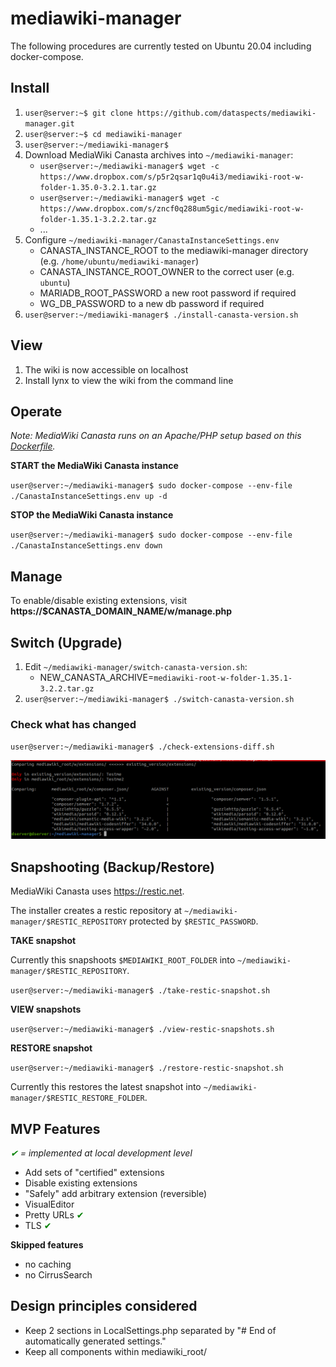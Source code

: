 # mediawiki-manager

The following procedures are currently tested on Ubuntu 20.04 including docker-compose.
## Install

1. `user@server:~$ git clone https://github.com/dataspects/mediawiki-manager.git`
2. `user@server:~$ cd mediawiki-manager`
3. `user@server:~/mediawiki-manager$`
4. Download MediaWiki Canasta archives into `~/mediawiki-manager`:
    * `user@server:~/mediawiki-manager$ wget -c https://www.dropbox.com/s/p5r2qsar1q0u4i3/mediawiki-root-w-folder-1.35.0-3.2.1.tar.gz`
    * `user@server:~/mediawiki-manager$ wget -c https://www.dropbox.com/s/zncf0q288um5gic/mediawiki-root-w-folder-1.35.1-3.2.2.tar.gz`
    * ...
5. Configure `~/mediawiki-manager/CanastaInstanceSettings.env`
    * CANASTA_INSTANCE_ROOT to the mediawiki-manager directory (e.g. `/home/ubuntu/mediawiki-manager`)
    * CANASTA_INSTANCE_ROOT_OWNER to the correct user (e.g. `ubuntu`)
    * MARIADB_ROOT_PASSWORD a new root password if required
    * WG_DB_PASSWORD to a new db password if required
6. `user@server:~/mediawiki-manager$ ./install-canasta-version.sh`

## View
1. The wiki is now accessible on localhost
2. Install lynx to view the wiki from the command line

## Operate

*Note: MediaWiki Canasta runs on an Apache/PHP setup based on this [Dockerfile](https://github.com/dataspects/dataspectsSystemBuilder/blob/master/docker-images/php-apache/Dockerfile).*

**START the MediaWiki Canasta instance**

`user@server:~/mediawiki-manager$ sudo docker-compose --env-file ./CanastaInstanceSettings.env up -d`

**STOP the MediaWiki Canasta instance**

`user@server:~/mediawiki-manager$ sudo docker-compose --env-file ./CanastaInstanceSettings.env down`

## Manage

To enable/disable existing extensions, visit **https://$CANASTA_DOMAIN_NAME/w/manage.php**

## Switch (Upgrade)

1. Edit `~/mediawiki-manager/switch-canasta-version.sh`:
    * NEW_CANASTA_ARCHIVE=`mediawiki-root-w-folder-1.35.1-3.2.2.tar.gz`
2. `user@server:~/mediawiki-manager$ ./switch-canasta-version.sh`

### Check what has changed

`user@server:~/mediawiki-manager$ ./check-extensions-diff.sh`

![Check MW config diffs](images/check-mw-config-diffs.png)

## Snapshooting (Backup/Restore)

MediaWiki Canasta uses https://restic.net.

The installer creates a restic repository at `~/mediawiki-manager/$RESTIC_REPOSITORY` protected by `$RESTIC_PASSWORD`.

**TAKE snapshot**

Currently this snapshoots `$MEDIAWIKI_ROOT_FOLDER` into `~/mediawiki-manager/$RESTIC_REPOSITORY`.

`user@server:~/mediawiki-manager$ ./take-restic-snapshot.sh`

**VIEW snapshots**

`user@server:~/mediawiki-manager$ ./view-restic-snapshots.sh`

**RESTORE snapshot**

`user@server:~/mediawiki-manager$ ./restore-restic-snapshot.sh`

Currently this restores the latest snapshot into `~/mediawiki-manager/$RESTIC_RESTORE_FOLDER`.


## MVP Features

 *<span style="color:green">&#10004;</span> = implemented at local development level*

* Add sets of "certified" extensions
* Disable existing extensions
* "Safely" add arbitrary extension (reversible)
* VisualEditor
* Pretty URLs <span style="color:green">&#10004;</span>
* TLS <span style="color:green">&#10004;</span>

**Skipped features**
* no caching
* no CirrusSearch

## Design principles considered

* Keep 2 sections in LocalSettings.php separated by "# End of automatically generated settings."
* Keep all components within mediawiki_root/